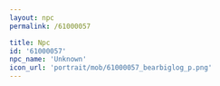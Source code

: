 ```yaml
---
layout: npc
permalink: /61000057

title: Npc
id: '61000057'
npc_name: 'Unknown'
icon_url: 'portrait/mob/61000057_bearbiglog_p.png'
---
```

